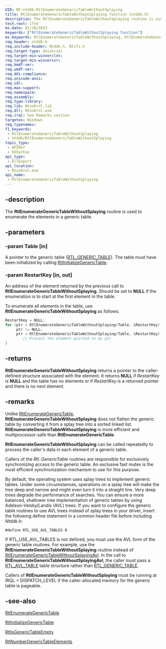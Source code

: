 ```yaml
---
UID: NF:ntddk.RtlEnumerateGenericTableWithoutSplaying
title: RtlEnumerateGenericTableWithoutSplaying function (ntddk.h)
description: The RtlEnumerateGenericTableWithoutSplaying routine is used to enumerate the elements in a generic table.
tech.root: ifsk
ms.date: 01/10/2023
keywords: ["RtlEnumerateGenericTableWithoutSplaying function"]
ms.keywords: RtlEnumerateGenericTableWithoutSplaying, RtlEnumerateGenericTableWithoutSplaying routine [Installable File System Drivers], ifsk.rtlenumerategenerictablewithoutsplaying, ntddk/RtlEnumerateGenericTableWithoutSplaying, rtlref_83b2461b-003b-4aee-be45-afb325b15219.xml
req.header: ntddk.h
req.include-header: Ntddk.h, Ntifs.h
req.target-type: Universal
req.target-min-winverclnt:
req.target-min-winversvr: 
req.kmdf-ver: 
req.umdf-ver: 
req.ddi-compliance: 
req.unicode-ansi: 
req.idl: 
req.max-support: 
req.namespace: 
req.assembly: 
req.type-library: 
req.lib: NtosKrnl.lib
req.dll: NtosKrnl.exe
req.irql: See Remarks section.
targetos: Windows
req.typenames: 
f1_keywords:
 - RtlEnumerateGenericTableWithoutSplaying
 - ntddk/RtlEnumerateGenericTableWithoutSplaying
topic_type:
 - APIRef
 - kbSyntax
api_type:
 - DllExport
api_location:
 - NtosKrnl.exe
api_name:
 - RtlEnumerateGenericTableWithoutSplaying
---
```


## -description

The **RtlEnumerateGenericTableWithoutSplaying** routine is used to enumerate the elements in a generic table.

## -parameters

### -param Table [in]

A pointer to the generic table ([RTL_GENERIC_TABLE](./ns-ntddk-_rtl_generic_table.md)). The table must have been initialized by calling [RtlInitializeGenericTable](./nf-ntddk-rtlinitializegenerictable.md).

### -param RestartKey [in, out]

An address of the element returned by the previous call to **RtlEnumerateGenericTableWithoutSplaying**. Should be set to **NULL** if the enumeration is to start at the first element in the table.

To enumerate all elements in the table, use **RtlEnumerateGenericTableWithoutSplaying** as follows:

```cpp
RestartKey = NULL;
for (ptr = RtlEnumerateGenericTableWithoutSplaying(Table, &RestartKey);
     ptr != NULL;
     ptr = RtlEnumerateGenericTableWithoutSplaying(Table, &RestartKey)) {
        // Process the element pointed to by ptr
}
```

## -returns

**RtlEnumerateGenericTableWithoutSplaying** returns a pointer to the caller-defined structure associated with the element. It returns **NULL** if *RestartKey* is **NULL** and the table has no elements or if *RestartKey* is a returned pointer and there is no next element.

## -remarks

Unlike [RtlEnumerateGenericTable](./nf-ntddk-rtlenumerategenerictable.md), **RtlEnumerateGenericTableWithoutSplaying** does not flatten the generic table by converting it from a splay tree into a sorted linked list. **RtlEnumerateGenericTableWithoutSplaying** is more efficient and multiprocessor-safe than **RtlEnumerateGenericTable**.

**RtlEnumerateGenericTableWithoutSplaying** can be called repeatedly to process the caller's data in each element of a generic table.

Callers of the *Rtl..GenericTable* routines are responsible for exclusively synchronizing access to the generic table. An exclusive fast mutex is the most efficient synchronization mechanism to use for this purpose.

By default, the operating system uses splay trees to implement generic tables. Under some circumstances, operations on a splay tree will make the tree deep and narrow and might even turn it into a straight line. Very deep trees degrade the performance of searches. You can ensure a more balanced, shallower tree implementation of generic tables by using Adelson-Velsky/Landis (AVL) trees. If you want to configure the generic table routines to use AVL trees instead of splay trees in your driver, insert the following define statement in a common header file before including *Ntddk.h*:

`#define RTL_USE_AVL_TABLES 0`

If RTL_USE_AVL_TABLES is not defined, you must use the AVL form of the generic table routines. For example, use the **RtlEnumerateGenericTableWithoutSplaying** routine instead of [RtlEnumerateGenericTableWithoutSplayingAvl](./nf-ntddk-rtlenumerategenerictablewithoutsplayingavl.md). In the call to **RtlEnumerateGenericTableWithoutSplayingAvl**, the caller must pass a [RTL_AVL_TABLE](./ns-ntddk-_rtl_avl_table.md) table structure rather than [RTL_GENERIC_TABLE](./ns-ntddk-_rtl_generic_table.md).

Callers of **RtlEnumerateGenericTableWithoutSplaying** must be running at IRQL < DISPATCH_LEVEL if the caller-allocated memory for the generic table is pageable.

## -see-also

[RtlEnumerateGenericTable](./nf-ntddk-rtlenumerategenerictable.md)

[RtlInitializeGenericTable](./nf-ntddk-rtlinitializegenerictable.md)

[RtlIsGenericTableEmpty](./nf-ntddk-rtlisgenerictableempty.md)

[RtlNumberGenericTableElements](./nf-ntddk-rtlnumbergenerictableelements.md)